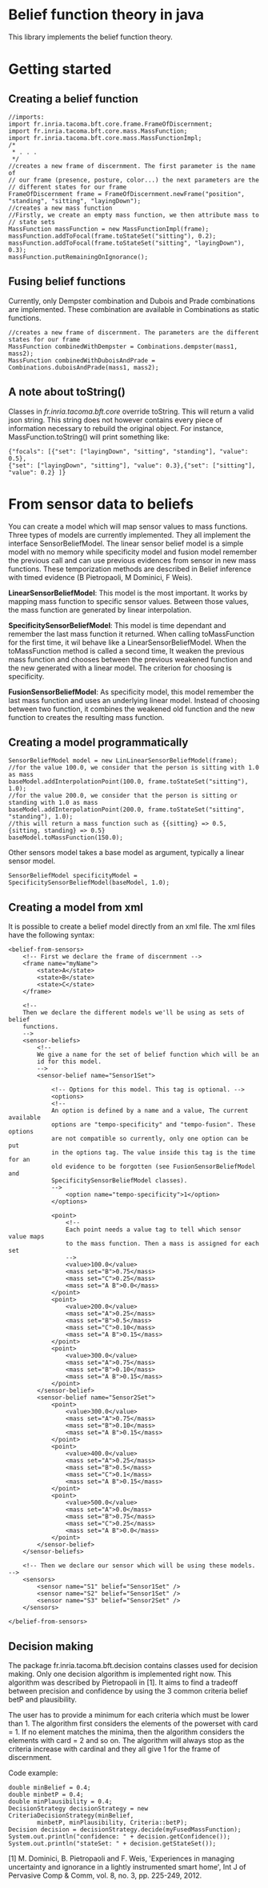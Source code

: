 Belief function theory in java
==============================

This library implements the belief function theory.

Getting started
===============

Creating a belief function
----------------------------

~~~{.java}
//imports:
import fr.inria.tacoma.bft.core.frame.FrameOfDiscernment;
import fr.inria.tacoma.bft.core.mass.MassFunction;
import fr.inria.tacoma.bft.core.mass.MassFunctionImpl;
/*
 * . . .
 */
//creates a new frame of discernment. The first parameter is the name of
// our frame (presence, posture, color...) the next parameters are the
// different states for our frame
FrameOfDiscernment frame = FrameOfDiscernment.newFrame("position",
"standing", "sitting", "layingDown");
//creates a new mass function
//Firstly, we create an empty mass function, we then attribute mass to
// state sets
MassFunction massFunction = new MassFunctionImpl(frame);
massFunction.addToFocal(frame.toStateSet("sitting"), 0.2);
massFunction.addToFocal(frame.toStateSet("sitting", "layingDown"), 0.3);
massFunction.putRemainingOnIgnorance();
~~~


Fusing belief functions
-----------------------

Currently, only Dempster combination and Dubois and Prade combinations are implemented.
These combination are available in Combinations as static functions.

~~~{.java}
//creates a new frame of discernment. The parameters are the different states for our frame
MassFunction combinedWithDempster = Combinations.dempster(mass1, mass2);
MassFunction combinedWithDuboisAndPrade = Combinations.duboisAndPrade(mass1, mass2);
~~~

A note about toString()
-----------------------

Classes in _fr.inria.tacoma.bft.core_ override toString. This will return a valid json
string. This string does not however contains every piece of information necessary
to rebuild the original object. For instance, MassFunction.toString() will print
something like:

~~~
{"focals": [{"set": ["layingDown", "sitting", "standing"], "value": 0.5},
{"set": ["layingDown", "sitting"], "value": 0.3},{"set": ["sitting"], "value": 0.2} ]}
~~~

From sensor data to beliefs
===========================

You can create a model which will map sensor values to mass functions. Three types
of models are currently implemented. They all implement the interface SensorBeliefModel.
The linear sensor belief model is a simple model with no memory while specificity model
and fusion model remember the previous call and can use previous evidences from sensor
in new mass functions. These temporization methods are described in
Belief inference with timed evidence (B Pietropaoli, M Dominici, F Weis).

__LinearSensorBeliefModel__: This model is the most important. It works by mapping mass
    function to specific sensor values. Between those values, the mass function are
    generated by linear interpolation.

__SpecificitySensorBeliefModel__: This model is time dependant and remember the last mass
function it returned. When calling toMassFunction for the first time, it wil behave like
a LinearSensorBeliefModel. When the toMassFunction method is called a second time, It weaken
the previous mass function and chooses between the previous weakened function and the new
generated with a linear model. The criterion for choosing is specificity.

__FusionSensorBeliefModel__: As specificity model, this model remember the last mass function
and uses an underlying linear model. Instead of choosing between two function, it combines
the weakened old function and the new function to creates the resulting mass function.

Creating a model programmatically
---------------------------------

~~~{.java}
SensorBeliefModel model = new LinLinearSensorBeliefModel(frame);
//for the value 100.0, we consider that the person is sitting with 1.0 as mass
baseModel.addInterpolationPoint(100.0, frame.toStateSet("sitting"), 1.0);
//for the value 200.0, we consider that the person is sitting or standing with 1.0 as mass
baseModel.addInterpolationPoint(200.0, frame.toStateSet("sitting", "standing"), 1.0);
//this will return a mass function such as {{sitting} => 0.5, {sitting, standing} => 0.5}
baseModel.toMassFunction(150.0);
~~~

Other sensors model takes a base model as argument, typically a linear sensor model.

~~~{.java}
SensorBeliefModel specificityModel = SpecificitySensorBeliefModel(baseModel, 1.0);
~~~

Creating a model from xml
-------------------------

It is possible to create a belief model directly from an xml file.
The xml files have the following syntax:

~~~{.xml}
<belief-from-sensors>
    <!-- First we declare the frame of discernment -->
    <frame name="myName">
        <state>A</state>
        <state>B</state>
        <state>C</state>
    </frame>

    <!--
    Then we declare the different models we'll be using as sets of belief
    functions.
    -->
    <sensor-beliefs>
        <!--
        We give a name for the set of belief function which will be an
        id for this model.
        -->
        <sensor-belief name="Sensor1Set">

            <!-- Options for this model. This tag is optional. -->
            <options>
            <!--
            An option is defined by a name and a value, The current available
            options are "tempo-specificity" and "tempo-fusion". These options
            are not compatible so currently, only one option can be put
            in the options tag. The value inside this tag is the time for an
            old evidence to be forgotten (see FusionSensorBeliefModel and
            SpecificitySensorBeliefModel classes).
            -->
                <option name="tempo-specificity">1</option>
            </options>

            <point>
                <!--
                Each point needs a value tag to tell which sensor value maps
                to the mass function. Then a mass is assigned for each set
                -->
                <value>100.0</value>
                <mass set="B">0.75</mass>
                <mass set="C">0.25</mass>
                <mass set="A B">0.0</mass>
            </point>
            <point>
                <value>200.0</value>
                <mass set="A">0.25</mass>
                <mass set="B">0.5</mass>
                <mass set="C">0.10</mass>
                <mass set="A B">0.15</mass>
            </point>
            <point>
                <value>300.0</value>
                <mass set="A">0.75</mass>
                <mass set="B">0.10</mass>
                <mass set="A B">0.15</mass>
            </point>
        </sensor-belief>
        <sensor-belief name="Sensor2Set">
            <point>
                <value>300.0</value>
                <mass set="A">0.75</mass>
                <mass set="B">0.10</mass>
                <mass set="A B">0.15</mass>
            </point>
            <point>
                <value>400.0</value>
                <mass set="A">0.25</mass>
                <mass set="B">0.5</mass>
                <mass set="C">0.1</mass>
                <mass set="A B">0.15</mass>
            </point>
            <point>
                <value>500.0</value>
                <mass set="A">0.0</mass>
                <mass set="B">0.75</mass>
                <mass set="C">0.25</mass>
                <mass set="A B">0.0</mass>
            </point>
        </sensor-belief>
    </sensor-beliefs>

    <!-- Then we declare our sensor which will be using these models. -->
    <sensors>
        <sensor name="S1" belief="Sensor1Set" />
        <sensor name="S2" belief="Sensor1Set" />
        <sensor name="S3" belief="Sensor2Set" />
    </sensors>

</belief-from-sensors>
~~~

Decision making
---------------
The package fr.inria.tacoma.bft.decision contains classes used for decision
making. Only one decision algorithm is implemented right now. This algorithm
was described by Pietropaoli in [1]. It aims to find a tradeoff between
precision and confidence by using the 3 common criteria belief betP and
plausibility.

The user has to provide a minimum for each criteria which must be lower than 1.
The algorithm first considers the elements of the powerset with card = 1. If no
element matches the minima, then the algorithm considers the elements with
card = 2 and so on. The algorithm will always stop as the criteria increase
with cardinal and they all give 1 for the frame of discernment.

Code example: 

~~~{.java}
double minBelief = 0.4;
double minbetP = 0.4;
double minPlausibility = 0.4;
DecisionStrategy decisionStrategy = new CriteriaDecisionStrategy(minBelief,
        minbetP, minPlausibility, Criteria::betP);
Decision decision = decisionStrategy.decide(myFusedMassFunction);
System.out.println("confidence: " + decision.getConfidence());
System.out.println("stateSet: " + decision.getStateSet());
~~~


[1] M. Dominici, B. Pietropaoli and F. Weis, 'Experiences in managing uncertainty
and ignorance in a lightly instrumented smart home', Int J of Pervasive Comp &
Comm, vol. 8, no. 3, pp. 225-249, 2012.